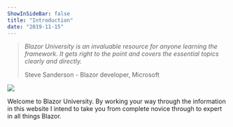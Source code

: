 ```yaml
---
ShowInSideBar: false
title: "Introduction"
date: "2019-11-15"
---
```


> _Blazor University is an invaluable resource for anyone learning the framework. It gets right to the point and covers the essential topics clearly and directly._
> 
> Steve Sanderson - Blazor developer, Microsoft  

![](images/blazor-university-logo-large.png)

Welcome to Blazor University. By working your way through the information in this website I intend to take you from complete novice through to expert in all things Blazor.

